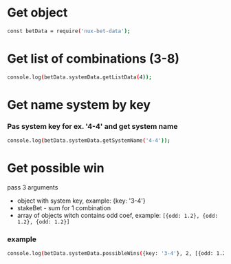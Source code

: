 # Get object
```bash
const betData = require('nux-bet-data');
```

# Get list of combinations (3-8)
```bash
console.log(betData.systemData.getListData(4));
```

# Get name system by key
### Pas system key for ex. '4-4' and get system name
```bash
console.log(betData.systemData.getSystemName('4-4'));
```

# Get possible win
pass 3 arguments
- object with system key, example: {key: '3-4'}
- stakeBet - sum for 1 combination
- array of objects witch contains odd coef, example: ```[{odd: 1.2}, {odd: 1.2}, {odd: 1.2}]```
### example
```bash
console.log(betData.systemData.possibleWins({key: '3-4'}, 2, [{odd: 1.2}, {odd: 3}, {odd: 1.7}]));
```
